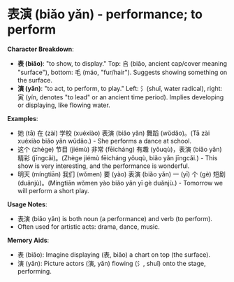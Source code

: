# **表演 (biǎo yǎn) - performance; to perform**

**Character Breakdown**:  
- **表 (biǎo)**: "to show, to display." Top: 𠂤 (biǎo, ancient cap/cover meaning "surface"), bottom: 毛 (máo, "fur/hair"). Suggests showing something on the surface.  
- **演 (yǎn)**: "to act, to perform, to play." Left: 氵(shuǐ, water radical), right: 寅 (yín, denotes "to lead" or an ancient time period). Implies developing or displaying, like flowing water.

**Examples**:  
- 她 (tā) 在 (zài) 学校 (xuéxiào) 表演 (biǎo yǎn) 舞蹈 (wǔdǎo)。(Tā zài xuéxiào biǎo yǎn wǔdǎo.) - She performs a dance at school.  
- 这个 (zhège) 节目 (jiémù) 非常 (fēicháng) 有趣 (yǒuqù)，表演 (biǎo yǎn) 精彩 (jīngcǎi)。(Zhège jiémù fēicháng yǒuqù, biǎo yǎn jīngcǎi.) - This show is very interesting, and the performance is wonderful.  
- 明天 (míngtiān) 我们 (wǒmen) 要 (yào) 表演 (biǎo yǎn) 一 (yī) 个 (gè) 短剧 (duǎnjù)。(Míngtiān wǒmen yào biǎo yǎn yī gè duǎnjù.) - Tomorrow we will perform a short play.

**Usage Notes**:  
- 表演 (biǎo yǎn) is both noun (a performance) and verb (to perform).  
- Often used for artistic acts: drama, dance, music.

**Memory Aids**:  
- 表 (biǎo): Imagine displaying (表, biǎo) a chart on top (the surface).  
- 演 (yǎn): Picture actors (演, yǎn) flowing (氵, shuǐ) onto the stage, performing.